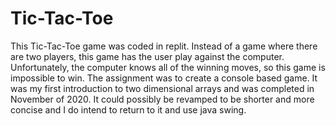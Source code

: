 # Tic-Tac-Toe
This Tic-Tac-Toe game was coded in replit. Instead of a game where there are two players, this game has the user play against the computer. Unfortunately, the computer knows all of the winning moves, so this game is impossible to win. The assignment was to create a console based game. It was my first introduction to two dimensional arrays and was completed in November of 2020. It could possibly be revamped to be shorter and more concise and I do intend to return to it and use java swing. 
